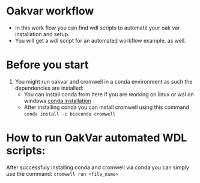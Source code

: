 # Oakvar workflow
- In this work flow you can find wdl scripts to automate your oak var installation and setup.
- You will get a wdl script for an automated workflow example, as well.
# Before you start
1. You might run oakvar and cromwell in a conda environment as such the dependencies are installed:
    - You can install conda from here if you are working on linux or wsl on windows [conda installation](https://docs.conda.io/projects/conda/en/latest/user-guide/install/linux.html)
    - After installing conda you can install cromwell using this command `conda install -c bioconda cromwell`

# How to run OakVar automated WDL scripts: 
After successfuly installing conda and cromwell via conda you can simply use the command: `cromwell run <file_name>`